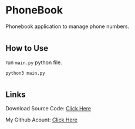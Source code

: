 # PhoneBook
Phonebook application to manage phone numbers.

#
## How to Use
run `main.py` python file.
```
python3 main.py
```


#
## Links

Download Source Code: [Click Here](https://github.com/dori-dev/send-rockets-to-Mars-with-AI/archive/refs/heads/main.zip)

My Github Acount: [Click Here](https://github.com/dori-dev/)
